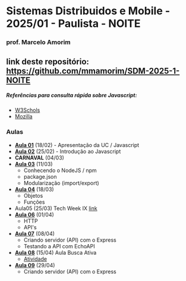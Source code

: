 # Sistemas Distribuidos e Mobile - 2025/01 - Paulista - NOITE
### prof. Marcelo Amorim
## link deste repositório: https://github.com/mmamorim/SDM-2025-1-NOITE

##### Referências para consulta rápida sobre Javascript: 
* [W3Schols](https://www.w3schools.com/js/default.asp) 
* [Mozilla](https://developer.mozilla.org/pt-BR/docs/Web/JavaScript)

### Aulas 
* **[Aula 01](./Aula01_18Fev/)** (18/02) - Apresentação da UC / Javascript
* **[Aula 02](./Aula02_25Fev/)** (25/02)  - Introdução ao Javascript
* **CARNAVAL** (04/03) 
* **[Aula 03](./Aula03_11Mar/)** (11/03) 
  - Conhecendo o NodeJS / npm 
  - package.json 
  - Modularização (import/export) 
* **[Aula 04](./Aula04_18Mar/)** (18/03) 
  - Objetos
  - Funções
* Aula05 (25/03) Tech Week IX [link](https://animatechweek.com.br/)
* **[Aula 06](./Aula06_01Abr/)** (01/04) 
  - HTTP
  - API's
* **[Aula 07](./Aula07_08Abr/)** (08/04) 
  - Criando servidor (API) com o Express
  - Testando a API com EchoAPI
* **[Aula 08](./Aula08_15Abr/)** (15/04)  Aula Busca Ativa
  - [Atividade](./Aula08_15Abr)
* **[Aula 09](./Aula09_29Abr/)** (29/04)  
  - Criando servidor (API) com o Express
